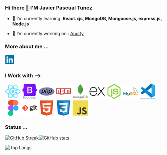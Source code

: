 ### Hi there 👋 I'M Javier Pascual Tunez

- 🌱 I’m currently learning: **React.xjs, MongoDB, Mongoose.js, express.js, Node.js**

- 🔭 I’m currently working on : <a href="https://github.com/Lucydct22/audity_react_app"> Audify <a/>


### More about me ...

<a href="https://www.linkedin.com/in/javier-pascual-tunez-145197258/">
    <img src="https://github.com/devicons/devicon/blob/master/icons/linkedin/linkedin-original.svg" width="30" alt="Linkedin logo">
</a>

### I Work with -->

<div>
   <img src="https://github.com/devicons/devicon/blob/master/icons/react/react-original.svg" width="50" alt="React logo">
   <img src="https://github.com/devicons/devicon/blob/master/icons/bootstrap/bootstrap-original-wordmark.svg" width="50" alt="Bootstrap logo">
   <img src="https://github.com/devicons/devicon/blob/master/icons/php/php-original.svg" width="50" alt="PHP logo">
   <img src="https://github.com/devicons/devicon/blob/master/icons/npm/npm-original-wordmark.svg" width="50" alt="NPM logo">
   <img src="https://github.com/devicons/devicon/blob/master/icons/mongodb/mongodb-original-wordmark.svg" width="50" alt="MongoDB logo">
   <img src="https://github.com/devicons/devicon/blob/master/icons/express/express-original.svg" width="50" alt="Express logo">
   <img src="https://github.com/devicons/devicon/blob/master/icons/nodejs/nodejs-original.svg" width="50" alt="NodeJS logo">
   <img src="https://github.com/devicons/devicon/blob/master/icons/mysql/mysql-original-wordmark.svg" width="50" alt="MySQL logo">
   <img src="https://github.com/devicons/devicon/blob/master/icons/vscode/vscode-original-wordmark.svg" width="50" alt="VS Code logo">
   <img src="https://github.com/devicons/devicon/blob/master/icons/figma/figma-original.svg" width="50" alt="Figma logo">
   <img src="https://github.com/devicons/devicon/blob/master/icons/git/git-original-wordmark.svg" width="50" alt="Git logo">
   <img src="https://github.com/devicons/devicon/blob/master/icons/html5/html5-original.svg" width="50" alt="HTML5 logo">
   <img src="https://github.com/devicons/devicon/blob/master/icons/css3/css3-original.svg" width="50" alt="CSS3 logo">
   <img src="https://github.com/devicons/devicon/blob/master/icons/javascript/javascript-original.svg" width="50" alt="Javascript logo">
</div>

### Status ... 

[![GitHub Streak](https://streak-stats.demolab.com?user=Javier-jpt&theme=dracula)](https://git.io/streak-stats)![GitHub stats](https://github-readme-stats.vercel.app/api?username=Javier-jpt&show_icons=true&theme=dracula)

![Top Langs](https://github-readme-stats.vercel.app/api/top-langs/?username=Javier-jpt&theme=dracula)

